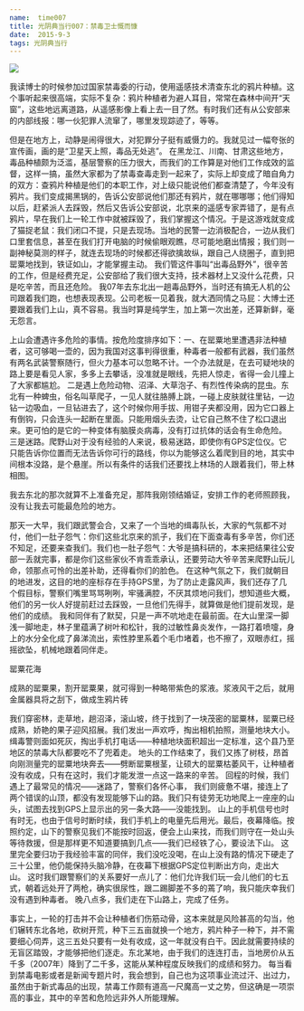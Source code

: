 ```yaml
---
name:  time007
title: 光阴典当行007：禁毒卫士慨而慷
date:  2015-9-3
tags: 光阴典当行
---
```

<!-- more -->
![](/cnblog/uploads/time007.jpg)

我读博士的时候参加过国家禁毒委的行动，使用遥感技术清查东北的鸦片种植。这个事听起来很高端，实际不复杂：鸦片种植者为避人耳目，常常在森林中间开“天窗”，这些地远离道路，从遥感影像上看上去一目了然。有时我们还有从公安部来的内部线报：哪一伙犯罪人流窜了，哪里发现踪迹了，等等。

但是在地方上，动静是闹得很大，对犯罪分子挺有威慑力的。我就见过一幅夸张的宣传画，画的是“卫星天上照，毒品无处逃”。
在黑龙江、川南、甘肃这些地方，毒品种植颇为泛滥，基层警察的压力很大，而我们的工作算是对他们工作成效的监督，这样一搞，虽然大家都为了禁毒查毒走到一起来了，实际上却变成了暗自角力的双方：查鸦片种植是他们的本职工作，对上级只能说他们都查清楚了，今年没有鸦片。我们变成揭黑锅的，告诉公安部说他们那还有鸦片，就在哪哪哪；他们得知以后，赶紧派人去踩毁，然后又告诉公安部说，北京来的遥感专家弄错了，是有点鸦片，早在我们上一轮工作中就被踩毁了，我们掌握这个情况。于是这游戏就变成了猫捉老鼠：我们闭口不提，只是去现场。当地的民警一边消极配合，一边从我们口里套信息，甚至在我们打开电脑的时候偷眼观瞧，尽可能地磨出情报；我们则一副神秘莫测的样子，就连去现场的时候都还得欲擒故纵，跟自己人绕圈子，直到把罂粟地找到，铁证如山，才能掌握主动。
我们管这件事叫“出毒品野外”，很辛苦的工作，但是经费充足，公安部给了我们很大支持，技术器材上又没什么花费，只是吃辛苦，而且还危险。
我07年去东北出一趟毒品野外，当时还有搞无人机的公司跟着我们跑，也想表现表现。公司老板一见着我，就大洒同情之马屁：大博士还要跟着我们上山，真不容易。我当时算是纯学生，加上第一次出差，还算新鲜，毫无怨言。

上山会遭遇许多危险的事情。按危险度排序如下：一、在罂粟地里遭遇非法种植者，这可够喝一壶的，因为我国对这事判得很重，种毒者一般都有武器，我们虽然有两名武装警察随行，但火力基本可以忽略不计。一个办法就是，在去可疑地块的路上要是看见人家，多多上去攀话，没准就是眼线，先把人惊走，省得一会儿撞上了大家都尴尬。
二是遇上危险动物、沼泽、大草泡子、有烈性传染病的昆虫。东北有一种蜱虫，俗名叫草爬子，一见人就往胳膊上跳，一碰上皮肤就往里钻，一边钻一边吸血，一旦钻进去了，这个时候你用手拔、用钳子夹都没用，因为它口器上有倒钩，只会连头一起断在里面。只能用烟头去烫，让它自己熬不住了松口退出来。更可怕的是它的一种变体有脑膜炎病毒，没有打过抗体的话会有生命危险。
三是迷路。爬野山对于没有经验的人来说，极易迷路，即使你有GPS定位仪。它只能告诉你位置而无法告诉你可行的路线，你以为能够这么着爬到目的地，其实中间根本没路，是个悬崖。所以有条件的话我们还要找上林场的人跟着我们，带上林相图。

我去东北的那次就算不上准备充足，那阵我刚领结婚证，安排工作的老师照顾我，没有让我去可能最危险的地方。

那天一大早，我们跟武警会合，又来了一个当地的缉毒队长，大家的气氛都不对付，他们一肚子怨气：你们这些北京来的凯子，我们在下面查毒有多辛苦，你们还不知足，还要来查我们。我们也一肚子怨气：大爷是搞科研的，本来把结果往公安部一丢就完事，都是你们这些家伙不肯乖乖承认，还要劳动大爷辛苦来爬野山玩儿命，领那点可怜的出差补助，还得看你们的脸色。
在这种气氛之下，我们就朝目的地进发，这目的地的座标存在手持GPS里，为了防止走露风声，我们还存了几个假目标，警察们嘴里骂骂咧咧，牢骚满腔，不厌其烦地问我们，想知道些大概，他们的另一伙人好提前赶过去踩毁，一旦他们先得手，就算做是他们提前发现，是他们的成绩。
我和同伴有了默契，只是一声不吭地走在最前面。在大山里深一脚浅一脚地走，林子里蕴满了树叶和松针，我的过敏性鼻炎发作，一路打着喷嚏，身上的水分全化成了鼻涕流出，索性脖里系着个毛巾堵着，也不擦了，双眼赤红，摇摇欲坠，机械地跟着同伴走。


罂粟花海


成熟的罂粟果，割开罂粟果，就可得到一种略带紫色的浆液。浆液风干之后，就用金属器具将之刮下，做成生鸦片砖

我们穿密林，走草地，趟沼泽，滚山坡，终于找到了一块茂密的罂粟林，罂粟已经成熟，娇艳的果子迎风招展。我们发出一声欢呼，掏出相机拍照，测量地块大小。缉毒警则面如死灰，掏出手机打电话——种植地块面积超出一定标准，这个县乃至地区的禁毒大队都要吃不了兜着走。
地头的工作结束了，我们又拣了树枝，昂首向刚测量完的罂粟地块奔去——劈断罂粟根茎，让硕大的罂粟枯萎风干，让种植者没有收成，只有在这时，我们才能发泄一点这一路来的辛苦。
回程的时候，我们遇上了最常见的情况——迷路了，警察们各怀心事， 我们则疲惫不堪，接连上了两个错误的山顶，都没有发现能够下山的路。我们只有徒劳无功地爬上一座座的山头，试图去找到GPS上显示出的另一条大路——没能找到。
山上的手机信号也时有时无，也由于信号时断时续，我们手机上的电量先后用光。最后，夜幕降临。按照约定，山下的警察见我们不能按时回返，便会上山来找，而我们则守在一处山头等待救援，但是那样更不知道要搞到几点——我们已经铁了心，要设法下山。
这里完全要归功于我经验丰富的同伴，我们没吃没喝，在山上没有路的情况下硬走了三十公里，他仍能保持头脑冷静，在夜幕下根据GPS定位判断出方向，走出大山。
这时我们跟警察们的关系要好一点儿了：他们允许我们玩一会儿他们的七五式，朝着远处开了两枪，确实很尿性，跟二踢脚差不多的蔫了响，我只能庆幸我们没有遇到种毒者。
晚八点多，我们走在下山路上，完成了任务。

事实上，一轮的打击并不会让种植者们伤筋动骨，这本来就是风险甚高的勾当，他们辗转东北各地，砍树开荒，种下三五亩就换一个地方，鸦片种子一种下，并不需要细心伺弄，这三五处只要有一处有收成，这一年就没有白干。因此就需要持续的无盲区踏毁，才能够把他们逐走。东北某地，由于我们的连连打击，当地房价从五千多（2007年）降到了二千多，这能从某种程度反映我们的成绩和努力。
每当看到禁毒电影或者是新闻专题片时，我会想到，自己也为这项事业流过汗、出过力，虽然由于新式毒品的出现，禁毒工作颇有道高一尺魔高一丈之势，但这确是一项崇高的事业，其中的辛苦和危险远非外人所能理解。